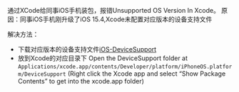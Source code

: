 通过XCode给同事iOS手机装包，报错Unsupported OS Version In Xcode。
原因：同事iOS手机刚升级了iOS 15.4,Xcode未配置对应版本的设备支持文件

解决方法：
- 下载对应版本的设备支持文件[iOS-DeviceSupport](https://github.com/iGhibli/iOS-DeviceSupport)
- 放到Xcode的对应目录下
Open the DeviceSupport folder at ``Applications/xcode.app/contents/Developer/platform/iPhoneOS.platform/DeviceSupport``
(Right click the Xcode app and select “Show Package Contents” to get into the xcode.app folder)